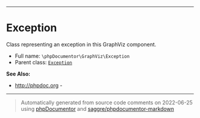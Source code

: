 ***

# Exception

Class representing an exception in this GraphViz component.



* Full name: `\phpDocumentor\GraphViz\Exception`
* Parent class: [`Exception`](../../Exception.md)

**See Also:**

* http://phpdoc.org - 






***
> Automatically generated from source code comments on 2022-06-25 using [phpDocumentor](http://www.phpdoc.org/) and [saggre/phpdocumentor-markdown](https://github.com/Saggre/phpDocumentor-markdown)
